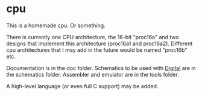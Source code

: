 # cpu
This is a homemade cpu. Or something.

There is currently one CPU architecture, the 16-bit "proc16a" and two designs that implement this architecture (proc16a1 and proc16a2). Different cpu architectures that I may add in the future would be named "proc16b" etc.

Documentation is in the doc folder. Schematics to be used with [Digital](https://github.com/hneemann/digital) are in the schematics folder. Assembler and emulator are in the tools folder.

A high-level language (or even full C support) may be added.
